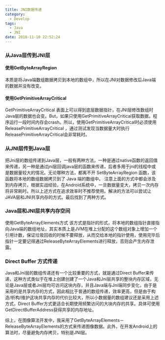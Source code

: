 ```yaml
---
title: JNI数据传递
category:
  - Develop
tags:
  - Java
  - JNI
date: 2018-11-10 22:52:24
---
```


### 从Java层传到JNI层

#### 使用GetByteArrayRegion

本质是将Java端数组数据拷贝到本地的数组中，所以在JNI对数据修改后Java端的数据并没有改变。

#### 使用GetPrimitiveArrayCritical

GetPrimitiveArrayCritical 表面上可以得到底层数据指针，在JNI层修改数组时Java层的数据也会变。But，如果只使用GetPrimitiveArrayCritical获取数据，程序运行一段时间内存会crash。所以，使用GetPrimitiveArrayCritical时必须使用ReleasePrimitiveArrayCritical ，通过测试发现当数据量大时执行ReleasePrimitiveArrayCritical会非常耗时。

### 从JNI层传到Java层

把Jni层的数组传递到Java层，一般有两种方法，一种是通过native函数的返回值来传递，另一种是通过jni层回调java层的函数来传递，后者多用于jni的线程中或是数据量较大的情况。无论哪种方法，都离不开 SetByteArrayRegion 函数，该函数将本地的数组数据拷贝到了 Java 端的数组中。
注意上面的方式中都会涉及到内存拷贝，根据实战经验，在Android系统中，一旦数据量变大，拷贝一次内存将非常耗时。所以上述方式在追求效率时不推荐使用。解决的方法可以尝试让JAVA层和JNI共享内存的方式。最后找到了两种方式。

### Java层和JNI层共享内存空间

使用GetByteArrayElements方式 
该方式是指针的形式，将本地的数组指针直接指向Java端的数组地址，其实本质上是JVM在堆上分配的这个数组对象上增加一个引用计数，保证垃圾回收的时候不要释放，从而交给本地的指针使用，使用完毕后指针一定要记得通过ReleaseByteArrayElements进行释放，否则会产生内存泄露。

### Direct Buffer 方式传递

Java和Jni层的数组传递还有一个比较重要的方式，就是通过Direct Buffer来传递，这种方式类似于在堆上创建创建了一个Java和Jni层共享的整块内存区域，无论是Java层或者Jni层均可访问这块内存，并且Java端与Jni端同步变化，由于是采用的是共享内存的方式，因此相比于普通的数组传递，效率更高，但是由于构造/析构/维护这块共享内存的代价比较大，所以小数据量的数组建议还是采用上述方式，Direct Buffer方式更适合长期使用频繁访问的大块内存的共享。具体可使用GetDirectBufferAddress获得共享的内存地址。

综上，在图像算法开发中，我采用了GetByteArrayElements－ReleaseByteArrayElements的方式来传递图像数据。此外，在开发Android上的算法时，尽量避免内存拷贝，特别是JNI层。
